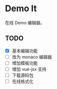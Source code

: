 # Demo It

在线 Demo 编辑器。

## TODO

-   [x] 基本编辑功能
-   [ ] 改为 monaco 编辑器
-   [ ] 增加模板功能
-   [ ] 增加 vue-jsx 支持
-   [ ] 下载源码包
-   [ ] 在线格式化
